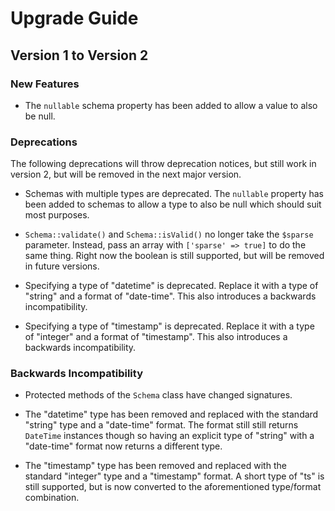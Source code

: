 # Upgrade Guide

## Version 1 to Version 2

### New Features

- The `nullable` schema property has been added to allow a value to also be null.

### Deprecations

The following deprecations will throw deprecation notices, but still work in version 2, but will be removed in the next major version.

- Schemas with multiple types are deprecated. The `nullable` property has been added to schemas to allow a type to also be null which should suit most purposes.

- `Schema::validate()` and `Schema::isValid()` no longer take the `$sparse` parameter. Instead, pass an array with `['sparse' => true]` to do the same thing. Right now the boolean is still supported, but will be removed in future versions.

- Specifying a type of "datetime" is deprecated. Replace it with a type of "string" and a format of "date-time". This also introduces a backwards incompatibility.

- Specifying a type of "timestamp" is deprecated. Replace it with a type of "integer" and a format of "timestamp". This also introduces a backwards incompatibility. 

### Backwards Incompatibility

- Protected methods of the `Schema` class have changed signatures.

- The "datetime" type has been removed and replaced with the standard "string" type and a "date-time" format. The format still still returns `DateTime` instances though so having an explicit type of "string" with a "date-time" format now returns a different type.

- The "timestamp" type has been removed and replaced with the standard "integer" type and a "timestamp" format. A short type of "ts" is still supported, but is now converted to the aforementioned type/format combination.
